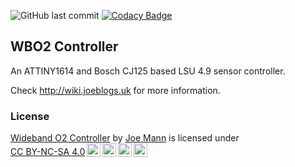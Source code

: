 ![GitHub last commit](https://img.shields.io/github/last-commit/joesbox/WBO2-Controller)
[![Codacy Badge](https://app.codacy.com/project/badge/Grade/91ed5c32d616407ebe7b7de389f79b20)](https://www.codacy.com/gh/joesbox/WBO2-Controller/dashboard?utm_source=github.com&amp;utm_medium=referral&amp;utm_content=joesbox/WBO2-Controller&amp;utm_campaign=Badge_Grade)

## WBO2 Controller
An ATTINY1614 and Bosch CJ125 based LSU 4.9 sensor controller.

Check http://wiki.joeblogs.uk for more information.

### License

<p xmlns:cc="http://creativecommons.org/ns#" xmlns:dct="http://purl.org/dc/terms/"><a property="dct:title" rel="cc:attributionURL" href="https://wiki.joeblogs.uk/en/home/Automotive/WidebandO2">Wideband O2 Controller</a> by <a rel="cc:attributionURL dct:creator" property="cc:attributionName" href="https://joeblogs.uk">Joe Mann</a> is licensed under <a href="http://creativecommons.org/licenses/by-nc-sa/4.0/?ref=chooser-v1" target="_blank" rel="license noopener noreferrer" style="display:inline-block;">CC BY-NC-SA 4.0<img style="height:22px!important;margin-left:3px;vertical-align:text-bottom;" src="https://mirrors.creativecommons.org/presskit/icons/cc.svg?ref=chooser-v1"><img style="height:22px!important;margin-left:3px;vertical-align:text-bottom;" src="https://mirrors.creativecommons.org/presskit/icons/by.svg?ref=chooser-v1"><img style="height:22px!important;margin-left:3px;vertical-align:text-bottom;" src="https://mirrors.creativecommons.org/presskit/icons/nc.svg?ref=chooser-v1"><img style="height:22px!important;margin-left:3px;vertical-align:text-bottom;" src="https://mirrors.creativecommons.org/presskit/icons/sa.svg?ref=chooser-v1"></a></p>
